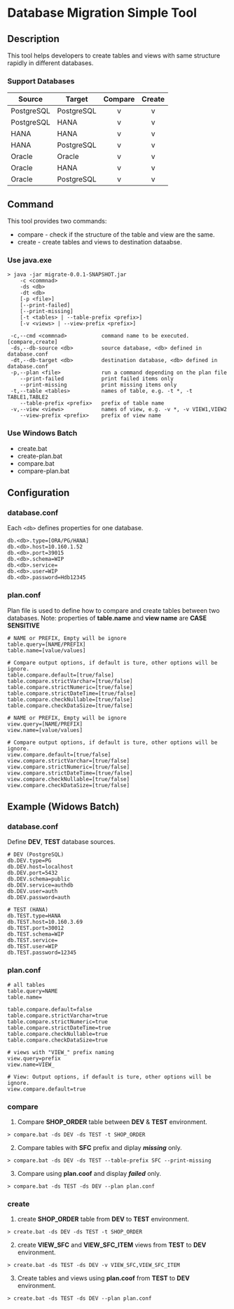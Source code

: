 Database Migration Simple Tool
===
## Description
This tool helps developers to create tables and views with same structure rapidly in different databases.

### Support Databases

| Source | Target | Compare | Create |
|---|---|:---:|:---:|
| PostgreSQL | PostgreSQL | v | v |
| PostgreSQL | HANA | v | v |
| HANA | HANA | v | v |
| HANA | PostgreSQL | v | v |
| Oracle | Oracle | v | v |
| Oracle | HANA | v | v |
| Oracle | PostgreSQL | v | v |

## Command
This tool provides two commands:
* compare - check if the structure of the table and view are the same.
* create - create tables and views to destination dataabse.

### Use java.exe
```
> java -jar migrate-0.0.1-SNAPSHOT.jar
    -c <commnad>
    -ds <db>
    -dt <db>
    [-p <file>]
    [--print-failed]
    [--print-missing]
    [-t <tables> | --table-prefix <prefix>]  
    [-v <views> | --view-prefix <prefix>]

 -c,--cmd <commnad>           command name to be executed. [compare,create]
 -ds,--db-source <db>         source database, <db> defined in database.conf
 -dt,--db-target <db>         destination database, <db> defined in database.conf
 -p,--plan <file>             run a command depending on the plan file
    --print-failed            print failed items only
    --print-missing           print missing items only
 -t,--table <tables>          names of table, e.g. -t *, -t TABLE1,TABLE2
    --table-prefix <prefix>   prefix of table name
 -v,--view <views>            names of view, e.g. -v *, -v VIEW1,VIEW2
    --view-prefix <prefix>    prefix of view name
```

### Use Windows Batch
* create.bat
* create-plan.bat
* compare.bat
* compare-plan.bat

## Configuration
### database.conf
Each `<db>` defines properties for one database.
```
db.<db>.type=[ORA/PG/HANA]
db.<db>.host=10.160.1.52
db.<db>.port=39015
db.<db>.schema=WIP
db.<db>.service=
db.<db>.user=WIP
db.<db>.password=Hdb12345
```

###  plan.conf
Plan file is used to define how to compare and create tables between two databases.
Note: properties of __table.name__ and __view name__ are __CASE SENSITIVE__
```
# NAME or PREFIX, Empty will be ignore
table.query=[NAME/PREFIX]
table.name=[value/values]

# Compare output options, if default is ture, other options will be ignore.
table.compare.default=[true/false]
table.compare.strictVarchar=[true/false]
table.compare.strictNumeric=[true/false]
table.compare.strictDateTime=[true/false]
table.compare.checkNullable=[true/false]
table.compare.checkDataSize=[true/false]

# NAME or PREFIX, Empty will be ignore
view.query=[NAME/PREFIX]
view.name=[value/values]

# Compare output options, if default is ture, other options will be ignore.
view.compare.default=[true/false]
view.compare.strictVarchar=[true/false]
view.compare.strictNumeric=[true/false]
view.compare.strictDateTime=[true/false]
view.compare.checkNullable=[true/false]
view.compare.checkDataSize=[true/false]
```
## Example (Widows Batch)
### database.conf
 Define __DEV__, __TEST__ database sources.
  ```
  # DEV (PostgreSQL)
  db.DEV.type=PG
  db.DEV.host=localhost
  db.DEV.port=5432
  db.DEV.schema=public
  db.DEV.service=authdb
  db.DEV.user=auth
  db.DEV.password=auth

  # TEST (HANA)
  db.TEST.type=HANA
  db.TEST.host=10.160.3.69
  db.TEST.port=30012
  db.TEST.schema=WIP
  db.TEST.service=
  db.TEST.user=WIP
  db.TEST.password=12345
  ```

### plan.conf
  ```
  # all tables
  table.query=NAME
  table.name=

  table.compare.default=false
  table.compare.strictVarchar=true
  table.compare.strictNumeric=true
  table.compare.strictDateTime=true
  table.compare.checkNullable=true
  table.compare.checkDataSize=true

  # views with "VIEW_" prefix naming
  view.query=prefix
  view.name=VIEW_

  # View: Output options, if default is ture, other options will be ignore.
  view.compare.default=true
  ```

### compare
1. Compare __SHOP_ORDER__ table between __DEV__ & __TEST__ environment.
  ```
  > compare.bat -ds DEV -ds TEST -t SHOP_ORDER
  ```
2. Compare tables with __SFC__ prefix and diplay ___missing___ only.
  ```
  > compare.bat -ds DEV -ds TEST --table-prefix SFC --print-missing
  ```
3. Compare using __plan.coof__ and display ___failed___ only.
  ```
  > compare.bat -ds TEST -ds DEV --plan plan.conf
  ```

### create
1. create __SHOP_ORDER__ table from __DEV__ to __TEST__ environment.
  ```
  > create.bat -ds DEV -ds TEST -t SHOP_ORDER
  ```
2. create __VIEW_SFC__ and __VIEW_SFC_ITEM__ views from __TEST__ to __DEV__ environment.
  ```
  > create.bat -ds TEST -ds DEV -v VIEW_SFC,VIEW_SFC_ITEM
  ```
3. Create tables and views using __plan.coof__ from __TEST__ to __DEV__ environment.
  ```
  > create.bat -ds TEST -ds DEV --plan plan.conf
  ```
